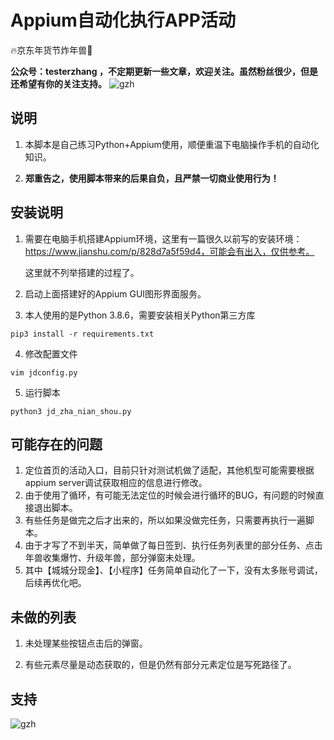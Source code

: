 # Appium自动化执行APP活动

🔥京东年货节炸年兽🚀

**公众号：testerzhang ，不定期更新一些文章，欢迎关注。虽然粉丝很少，但是还希望有你的关注支持。**
![gzh](https://testerzhang.github.io/resources/gzh.png)



## 说明

1. 本脚本是自己练习Python+Appium使用，顺便重温下电脑操作手机的自动化知识。

2. **郑重告之，使用脚本带来的后果自负，且严禁一切商业使用行为！**

   


## 安装说明

1. 需要在电脑手机搭建Appium环境，这里有一篇很久以前写的安装环境：https://www.jianshu.com/p/828d7a5f59d4，可能会有出入，仅供参考。

   这里就不列举搭建的过程了。

    

2. 启动上面搭建好的Appium GUI图形界面服务。

   

3. 本人使用的是Python 3.8.6，需要安装相关Python第三方库

```
pip3 install -r requirements.txt
```



4. 修改配置文件

```
vim jdconfig.py
```



5. 运行脚本

```
python3 jd_zha_nian_shou.py
```



## 可能存在的问题

1. 定位首页的活动入口，目前只针对测试机做了适配，其他机型可能需要根据appium server调试获取相应的信息进行修改。
2. 由于使用了循环，有可能无法定位的时候会进行循环的BUG，有问题的时候直接退出脚本。
3. 有些任务是做完之后才出来的，所以如果没做完任务，只需要再执行一遍脚本。
4. 由于才写了不到半天，简单做了每日签到、执行任务列表里的部分任务、点击年兽收集爆竹、升级年兽，部分弹窗未处理。
5. 其中【城城分现金】、【小程序】任务简单自动化了一下，没有太多账号调试，后续再优化吧。



## 未做的列表

1. 未处理某些按钮点击后的弹窗。

2. 有些元素尽量是动态获取的，但是仍然有部分元素定位是写死路径了。

   


## 支持
![gzh](https://testerzhang.github.io/resources/gzh.png)
